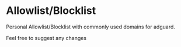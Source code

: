 # Allowlist/Blocklist

Personal Allowlist/Blocklist with commonly used domains for adguard.

Feel free to suggest any changes
